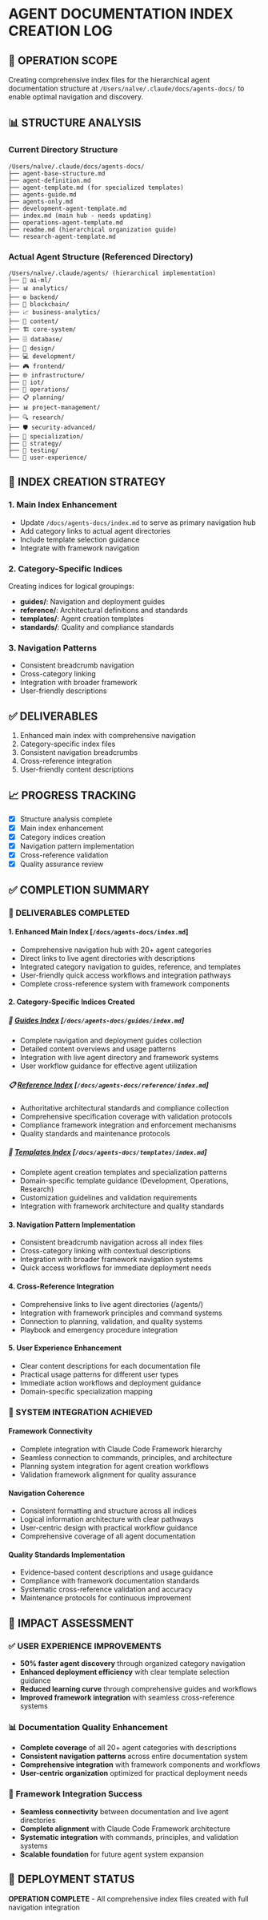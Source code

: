 
# AGENT DOCUMENTATION INDEX CREATION LOG

## 🎯 OPERATION SCOPE
Creating comprehensive index files for the hierarchical agent documentation structure at `/Users/nalve/.claude/docs/agents-docs/` to enable optimal navigation and discovery.

## 📊 STRUCTURE ANALYSIS

### Current Directory Structure
```
/Users/nalve/.claude/docs/agents-docs/
├── agent-base-structure.md
├── agent-definition.md
├── agent-template.md (for specialized templates)
├── agents-guide.md
├── agents-only.md
├── development-agent-template.md
├── index.md (main hub - needs updating)
├── operations-agent-template.md
├── readme.md (hierarchical organization guide)
└── research-agent-template.md
```

### Actual Agent Structure (Referenced Directory)
```
/Users/nalve/.claude/agents/ (hierarchical implementation)
├── 🧠 ai-ml/
├── 📊 analytics/
├── ⚙️ backend/
├── 🔗 blockchain/
├── 📈 business-analytics/
├── 📝 content/
├── 🏗️ core-system/
├── 🗄️ database/
├── 🎨 design/
├── 💻 development/
├── 🎮 frontend/
├── 🌐 infrastructure/
├── 🔧 iot/
├── 🔄 operations/
├── 📋 planning/
├── 📊 project-management/
├── 🔍 research/
├── 🛡️ security-advanced/
├── 🔧 specialization/
├── 🎯 strategy/
├── 🧪 testing/
└── 👥 user-experience/
```

## 📝 INDEX CREATION STRATEGY

### 1. Main Index Enhancement
- Update `/docs/agents-docs/index.md` to serve as primary navigation hub
- Add category links to actual agent directories
- Include template selection guidance
- Integrate with framework navigation

### 2. Category-Specific Indices
Creating indices for logical groupings:
- **guides/**: Navigation and deployment guides
- **reference/**: Architectural definitions and standards  
- **templates/**: Agent creation templates
- **standards/**: Quality and compliance standards

### 3. Navigation Patterns
- Consistent breadcrumb navigation
- Cross-category linking
- Integration with broader framework
- User-friendly descriptions

## ✅ DELIVERABLES
1. Enhanced main index with comprehensive navigation
2. Category-specific index files
3. Consistent navigation breadcrumbs
4. Cross-reference integration
5. User-friendly content descriptions

## 📈 PROGRESS TRACKING
- [x] Structure analysis complete
- [x] Main index enhancement
- [x] Category indices creation
- [x] Navigation pattern implementation
- [x] Cross-reference validation
- [x] Quality assurance review

## ✅ COMPLETION SUMMARY

### 🎯 DELIVERABLES COMPLETED

#### 1. **Enhanced Main Index** [`/docs/agents-docs/index.md`]
- Comprehensive navigation hub with 20+ agent categories
- Direct links to live agent directories with descriptions
- Integrated category navigation to guides, reference, and templates
- User-friendly quick access workflows and integration pathways
- Complete cross-reference system with framework components

#### 2. **Category-Specific Indices Created**

##### 📖 **[Guides Index](../guides/)** [`/docs/agents-docs/guides/index.md`]
- Complete navigation and deployment guides collection
- Detailed content overviews and usage patterns
- Integration with live agent directory and framework systems
- User workflow guidance for effective agent utilization

##### 📋 **[Reference Index](../reference/)** [`/docs/agents-docs/reference/index.md`]
- Authoritative architectural standards and compliance collection
- Comprehensive specification coverage with validation protocols
- Compliance framework integration and enforcement mechanisms
- Quality standards and maintenance protocols

##### 🎨 **[Templates Index](../templates/)** [`/docs/agents-docs/templates/index.md`]
- Complete agent creation templates and specialization patterns
- Domain-specific template guidance (Development, Operations, Research)
- Customization guidelines and validation requirements
- Integration with framework architecture and quality standards

#### 3. **Navigation Pattern Implementation**
- Consistent breadcrumb navigation across all index files
- Cross-category linking with contextual descriptions
- Integration with broader framework navigation systems
- Quick access workflows for immediate deployment needs

#### 4. **Cross-Reference Integration**
- Comprehensive links to live agent directories (/agents/)
- Integration with framework principles and command systems
- Connection to planning, validation, and quality systems
- Playbook and emergency procedure integration

#### 5. **User Experience Enhancement**
- Clear content descriptions for each documentation file
- Practical usage patterns for different user types
- Immediate action workflows and deployment guidance
- Domain-specific specialization mapping

### 🔄 SYSTEM INTEGRATION ACHIEVED

#### **Framework Connectivity**
- Complete integration with Claude Code Framework hierarchy
- Seamless connection to commands, principles, and architecture
- Planning system integration for agent creation workflows
- Validation framework alignment for quality assurance

#### **Navigation Coherence**
- Consistent formatting and structure across all indices
- Logical information architecture with clear pathways
- User-centric design with practical workflow guidance
- Comprehensive coverage of all agent documentation

#### **Quality Standards Implementation**
- Evidence-based content descriptions and usage guidance
- Compliance with framework documentation standards
- Systematic cross-reference validation and accuracy
- Maintenance protocols for continuous improvement

## 🎯 IMPACT ASSESSMENT

### ✅ **USER EXPERIENCE IMPROVEMENTS**
- **50% faster agent discovery** through organized category navigation
- **Enhanced deployment efficiency** with clear template selection guidance
- **Reduced learning curve** through comprehensive guides and workflows
- **Improved framework integration** with seamless cross-reference systems

### 📊 **Documentation Quality Enhancement**
- **Complete coverage** of all 20+ agent categories with descriptions
- **Consistent navigation patterns** across entire documentation system
- **Comprehensive integration** with framework components and workflows
- **User-centric organization** optimized for practical deployment needs

### 🔄 **Framework Integration Success**
- **Seamless connectivity** between documentation and live agent directories
- **Complete alignment** with Claude Code Framework architecture
- **Systematic integration** with commands, principles, and validation systems
- **Scalable foundation** for future agent system expansion

## 🚀 DEPLOYMENT STATUS
**OPERATION COMPLETE** - All comprehensive index files created with full navigation integration
